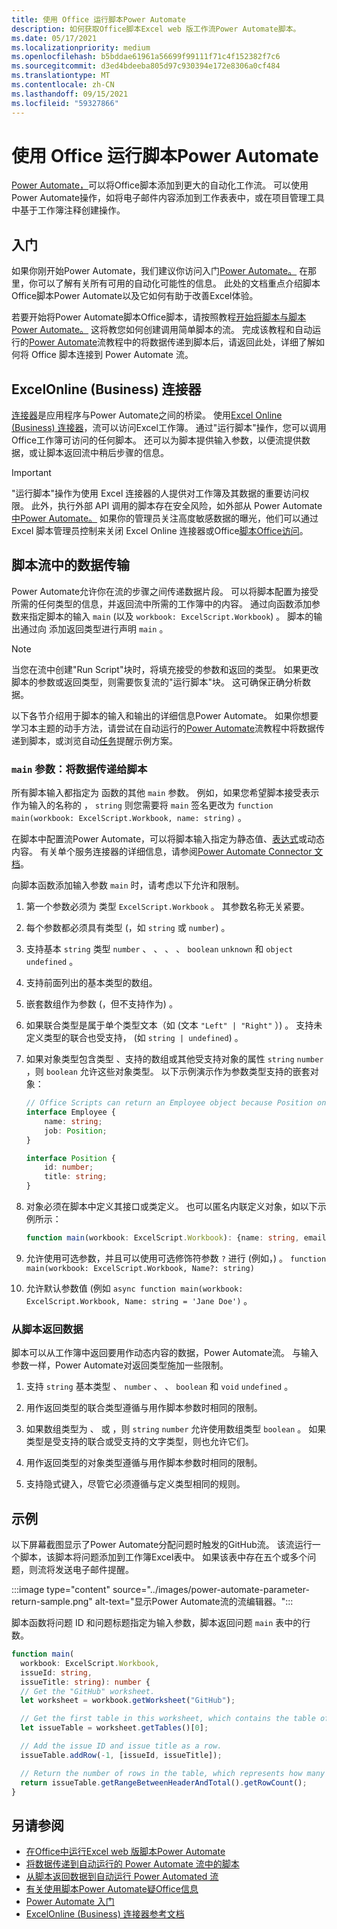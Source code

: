 ```yaml
---
title: 使用 Office 运行脚本Power Automate
description: 如何获取Office脚本Excel web 版工作流Power Automate脚本。
ms.date: 05/17/2021
ms.localizationpriority: medium
ms.openlocfilehash: b5bddae61961a56699f99111f71c4f152382f7c6
ms.sourcegitcommit: d3ed4bdeeba805d97c930394e172e8306a0cf484
ms.translationtype: MT
ms.contentlocale: zh-CN
ms.lasthandoff: 09/15/2021
ms.locfileid: "59327866"
---
```

# <a name="run-office-scripts-with-power-automate"></a>使用 Office 运行脚本Power Automate

[Power Automate，](https://flow.microsoft.com)可以将Office脚本添加到更大的自动化工作流。 可以使用Power Automate操作，如将电子邮件内容添加到工作表表中，或在项目管理工具中基于工作簿注释创建操作。

## <a name="get-started"></a>入门

如果你刚开始Power Automate，我们建议你访问入门[Power Automate。](/power-automate/getting-started) 在那里，你可以了解有关所有可用的自动化可能性的信息。 此处的文档重点介绍脚本Office脚本Power Automate以及它如何有助于改善Excel体验。

若要开始将Power Automate脚本Office脚本，请按照教程[开始将脚本与脚本Power Automate。](../tutorials/excel-power-automate-manual.md) 这将教您如何创建调用简单脚本的流。 完成该教程和自动运行的[Power Automate](../tutorials/excel-power-automate-trigger.md)流教程中的将数据传递到脚本后，请返回此处，详细了解如何将 Office 脚本连接到 Power Automate 流。

## <a name="excel-online-business-connector"></a>ExcelOnline (Business) 连接器

[连接器](/connectors/connectors)是应用程序与Power Automate之间的桥梁。 使用[Excel Online (Business) 连接器](/connectors/excelonlinebusiness)，流可以访问Excel工作簿。 通过"运行脚本"操作，您可以调用Office工作簿可访问的任何脚本。 还可以为脚本提供输入参数，以便流提供数据，或让脚本返回流中稍后步骤的信息。

> [!IMPORTANT]
> "运行脚本"操作为使用 Excel 连接器的人提供对工作簿及其数据的重要访问权限。 此外，执行外部 API 调用的脚本存在安全风险，如外部从 Power Automate[中Power Automate。](external-calls.md) 如果你的管理员关注高度敏感数据的曝光，他们可以通过 Excel 脚本管理员控制来关闭 Excel Online 连接器或Office[脚本Office访问](/microsoft-365/admin/manage/manage-office-scripts-settings)。

## <a name="data-transfer-in-flows-for-scripts"></a>脚本流中的数据传输

Power Automate允许你在流的步骤之间传递数据片段。 可以将脚本配置为接受所需的任何类型的信息，并返回流中所需的工作簿中的内容。 通过向函数添加参数来指定脚本的输入 `main` (以及 `workbook: ExcelScript.Workbook`) 。 脚本的输出通过向 添加返回类型进行声明 `main` 。

> [!NOTE]
> 当您在流中创建"Run Script"块时，将填充接受的参数和返回的类型。 如果更改脚本的参数或返回类型，则需要恢复流的"运行脚本"块。 这可确保正确分析数据。

以下各节介绍用于脚本的输入和输出的详细信息Power Automate。 如果你想要学习本主题的动手方法，请尝试在自动运行的[Power Automate](../tutorials/excel-power-automate-trigger.md)流教程中将数据传递到脚本，或浏览自动[任务](../resources/scenarios/task-reminders.md)提醒示例方案。

### <a name="main-parameters-pass-data-to-a-script"></a>`main` 参数：将数据传递给脚本

所有脚本输入都指定为 函数的其他 `main` 参数。 例如，如果您希望脚本接受表示作为输入的名称的 ， `string` 则您需要将 `main` 签名更改为 `function main(workbook: ExcelScript.Workbook, name: string)` 。

在脚本中配置流Power Automate，可以将脚本输入指定为静态值、[表达式](/power-automate/use-expressions-in-conditions)或动态内容。 有关单个服务连接器的详细信息，请参阅[Power Automate Connector 文档](/connectors/)。

向脚本函数添加输入参数 `main` 时，请考虑以下允许和限制。

1. 第一个参数必须为 类型 `ExcelScript.Workbook` 。 其参数名称无关紧要。

2. 每个参数都必须具有类型 (，如 `string` 或 `number`) 。

3. 支持基本 `string` 类型 `number` 、 、 、 、 `boolean` `unknown` 和 `object` `undefined` 。

4. 支持前面列出的基本类型的数组。

5. 嵌套数组作为参数 (，但不支持作为) 。

6. 如果联合类型是属于单个类型文本（如 (文本 `"Left" | "Right"` ）) 。 支持未定义类型的联合也受支持， (如 `string | undefined`) 。

7. 如果对象类型包含类型 、支持的数组或其他受支持对象的属性 `string` `number` ，则 `boolean` 允许这些对象类型。 以下示例演示作为参数类型支持的嵌套对象：

    ```TypeScript
    // Office Scripts can return an Employee object because Position only contains strings and numbers.
    interface Employee {
        name: string;
        job: Position;
    }

    interface Position {
        id: number;
        title: string;
    }
    ```

8. 对象必须在脚本中定义其接口或类定义。 也可以匿名内联定义对象，如以下示例所示：

    ```TypeScript
    function main(workbook: ExcelScript.Workbook): {name: string, email: string}
    ```

9. 允许使用可选参数，并且可以使用可选修饰符参数 `?` 进行 (例如，) 。 `function main(workbook: ExcelScript.Workbook, Name?: string)`

10. 允许默认参数值 (例如 `async function main(workbook: ExcelScript.Workbook, Name: string = 'Jane Doe')` 。

### <a name="return-data-from-a-script"></a>从脚本返回数据

脚本可以从工作簿中返回要用作动态内容的数据，Power Automate流。 与输入参数一样，Power Automate对返回类型施加一些限制。

1. 支持 `string` 基本类型 、 `number` 、 、 `boolean` 和 `void` `undefined` 。

2. 用作返回类型的联合类型遵循与用作脚本参数时相同的限制。

3. 如果数组类型为 、 或 ，则 `string` `number` 允许使用数组类型 `boolean` 。 如果类型是受支持的联合或受支持的文字类型，则也允许它们。

4. 用作返回类型的对象类型遵循与用作脚本参数时相同的限制。

5. 支持隐式键入，尽管它必须遵循与定义类型相同的规则。

## <a name="example"></a>示例

以下屏幕截图显示了Power Automate分配问题时触发的GitHub流。 [](https://github.com/) 该流运行一个脚本，该脚本将问题添加到工作簿Excel表中。 如果该表中存在五个或多个问题，则流将发送电子邮件提醒。

:::image type="content" source="../images/power-automate-parameter-return-sample.png" alt-text="显示Power Automate流的流编辑器。":::

脚本函数将问题 ID 和问题标题指定为输入参数，脚本返回问题 `main` 表中的行数。

```TypeScript
function main(
  workbook: ExcelScript.Workbook,
  issueId: string,
  issueTitle: string): number {
  // Get the "GitHub" worksheet.
  let worksheet = workbook.getWorksheet("GitHub");

  // Get the first table in this worksheet, which contains the table of GitHub issues.
  let issueTable = worksheet.getTables()[0];

  // Add the issue ID and issue title as a row.
  issueTable.addRow(-1, [issueId, issueTitle]);

  // Return the number of rows in the table, which represents how many issues are assigned to this user.
  return issueTable.getRangeBetweenHeaderAndTotal().getRowCount();
}
```

## <a name="see-also"></a>另请参阅

- [在Office中运行Excel web 版脚本Power Automate](../tutorials/excel-power-automate-manual.md)
- [将数据传递到自动运行的 Power Automate 流中的脚本](../tutorials/excel-power-automate-trigger.md)
- [从脚本返回数据到自动运行 Power Automated 流](../tutorials/excel-power-automate-returns.md)
- [有关使用脚本Power Automate疑Office信息](../testing/power-automate-troubleshooting.md)
- [Power Automate 入门](/power-automate/getting-started)
- [ExcelOnline (Business) 连接器参考文档](/connectors/excelonlinebusiness/)
